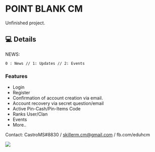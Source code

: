 # POINT BLANK CM

Unfinished project.

## 💻 Details

NEWS:
```
0 : News // 1: Updates // 2: Events
```


### Features
- Login
- Register
- Confirmation of account creation via email.
- Account recovery via secret question/email
- Active Pin-Cash/Pin-Items Code
- Ranks User/Clan
- Events
- More..

Contact: CastroMS#8830 / skillerm.cm@gmail.com / fb.com/eduhcm

<img src="https://i.ibb.co/0XDNdDw/FFx.png"/>

